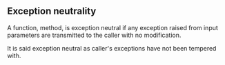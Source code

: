 ## Exception neutrality
A function, method, is exception neutral if any exception raised from input parameters 
are transmitted to the caller with no modification.

It is said exception neutral as caller's exceptions have not been tempered with.

